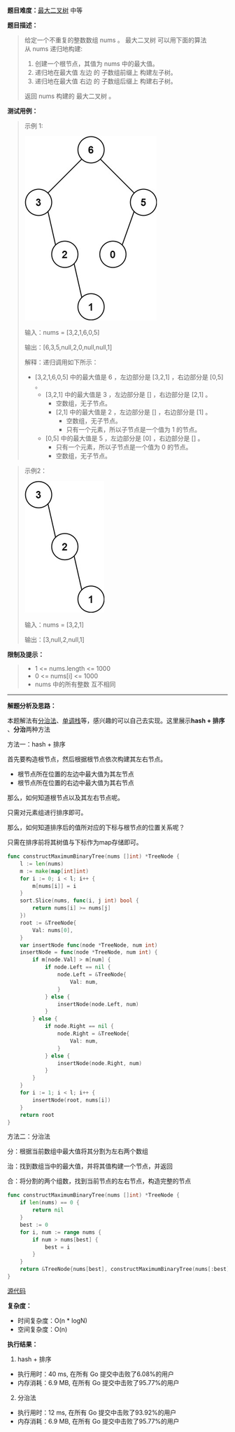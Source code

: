 

**题目难度：**[最大二叉树](https://leetcode.cn/problems/maximum-binary-tree/) 中等

**题目描述：**

> 给定一个不重复的整数数组 nums 。 最大二叉树 可以用下面的算法从 nums 递归地构建:
> 
> 1. 创建一个根节点，其值为 nums 中的最大值。
> 2. 递归地在最大值 左边 的 子数组前缀上 构建左子树。
> 3. 递归地在最大值 右边 的 子数组后缀上 构建右子树。
> 
> 返回 nums 构建的 最大二叉树 。

**测试用例：**

> 示例 1:
>
> ![](../img/leetcode/654最大二叉树/tree1.jpg)
> 
> 输入：nums = [3,2,1,6,0,5]
> 
> 输出：[6,3,5,null,2,0,null,null,1]
> 
> 解释：递归调用如下所示：
> - [3,2,1,6,0,5] 中的最大值是 6 ，左边部分是 [3,2,1] ，右边部分是 [0,5] 。
>     - [3,2,1] 中的最大值是 3 ，左边部分是 [] ，右边部分是 [2,1] 。
>         - 空数组，无子节点。
>         - [2,1] 中的最大值是 2 ，左边部分是 [] ，右边部分是 [1] 。
>             - 空数组，无子节点。
>             - 只有一个元素，所以子节点是一个值为 1 的节点。
>     - [0,5] 中的最大值是 5 ，左边部分是 [0] ，右边部分是 [] 。
>         - 只有一个元素，所以子节点是一个值为 0 的节点。
>         - 空数组，无子节点。



> 示例2：
> 
> ![](../img/leetcode/654最大二叉树/tree2.jpg)
> 
> 输入：nums = [3,2,1]
> 
> 输出：[3,null,2,null,1]


**限制及提示：**
> - 1 <= nums.length <= 1000
> - 0 <= nums[i] <= 1000
> - nums 中的所有整数 互不相同

---
**解题分析及思路：**

本题解法有[分治法](../method/dac.md)、[单调栈](../datastruct/MonotonicStack.md)等，感兴趣的可以自己去实现。这里展示**hash + 排序** 、**分治**两种方法

方法一：hash + 排序

首先要构造根节点，然后根据根节点依次构建其左右节点。

- 根节点所在位置的左边中最大值为其左节点
- 根节点所在位置的右边中最大值为其右节点

那么，如何知道根节点以及其左右节点呢。

只需对元素组进行排序即可。

那么，如何知道排序后的值所对应的下标与根节点的位置关系呢？

只需在排序前将其树值与下标作为map存储即可。

```go
func constructMaximumBinaryTree(nums []int) *TreeNode {
	l := len(nums)
	m := make(map[int]int)
	for i := 0; i < l; i++ {
		m[nums[i]] = i
	}
	sort.Slice(nums, func(i, j int) bool {
		return nums[i] >= nums[j]
	})
	root := &TreeNode{
		Val: nums[0],
	}
	var insertNode func(node *TreeNode, num int)
	insertNode = func(node *TreeNode, num int) {
		if m[node.Val] > m[num] {
			if node.Left == nil {
				node.Left = &TreeNode{
					Val: num,
				}
			} else {
				insertNode(node.Left, num)
			}
		} else {
			if node.Right == nil {
				node.Right = &TreeNode{
					Val: num,
				}
			} else {
				insertNode(node.Right, num)
			}
		}
	}
	for i := 1; i < l; i++ {
		insertNode(root, nums[i])
	}
	return root
}
```


方法二：分治法

分：根据当前数组中最大值将其分割为左右两个数组

治：找到数组当中的最大值，并将其值构建一个节点，并返回

合：将分割的两个组数，找到当前节点的左右节点，构造完整的节点

```go
func constructMaximumBinaryTree(nums []int) *TreeNode {
    if len(nums) == 0 {
        return nil
    }
    best := 0
    for i, num := range nums {
        if num > nums[best] {
            best = i
        }
    }
    return &TreeNode{nums[best], constructMaximumBinaryTree(nums[:best]), constructMaximumBinaryTree(nums[best+1:])}
}
```



[源代码](https://github.com/lomtom/algorithm-go/blob/main/leetcode/654最大二叉树_test.go)

**复杂度：**
- 时间复杂度：O(n * logN)
- 空间复杂度：O(n)

**执行结果：**

1. hash + 排序
- 执行用时：40 ms, 在所有 Go 提交中击败了6.08%的用户
- 内存消耗：6.9 MB, 在所有 Go 提交中击败了95.77%的用户

2. 分治法

- 执行用时：12 ms, 在所有 Go 提交中击败了93.92%的用户
- 内存消耗：6.9 MB, 在所有 Go 提交中击败了95.77%的用户